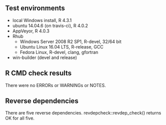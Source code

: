 ## Test environments

* local Windows install, R 4.3.1
* ubuntu 14.04.6 (on travis-ci), R 4.0.2
* AppVeyor, R 4.0.3
* Rhub
    + Windows Server 2008 R2 SP1, R-devel, 32/64 bit
    + Ubuntu Linux 16.04 LTS, R-release, GCC
    + Fedora Linux, R-devel, clang, gfortran
* win-builder (devel and release)

## R CMD check results

There were no ERRORs or WARNINGs or NOTES.

## Reverse dependencies

There are five reverse dependencies. revdepcheck::revdep_check() returns OK for all five.
 

